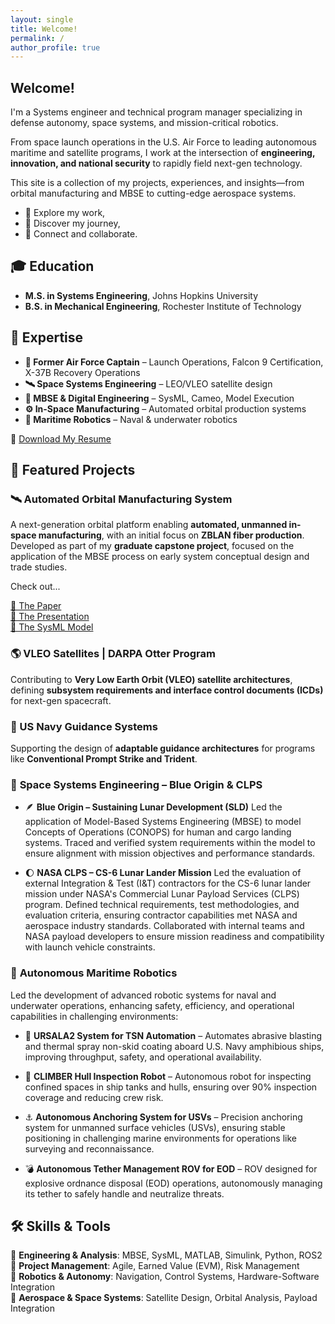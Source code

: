 ```yaml
---
layout: single
title: Welcome! 
permalink: /
author_profile: true
---
```

## Welcome!
I'm a Systems engineer and technical program manager specializing in defense autonomy, space systems, and mission-critical robotics.  

From space launch operations in the U.S. Air Force to leading autonomous maritime and satellite programs, I work at the intersection of **engineering, innovation, and national security** to rapidly field next-gen technology.

This site is a collection of my projects, experiences, and insights—from orbital manufacturing and MBSE to cutting-edge aerospace systems.

- 🔭 Explore my work,
- 🌌 Discover my journey,
- 📡 Connect and collaborate.

## **🎓 Education**
- **M.S. in Systems Engineering**, Johns Hopkins University  
- **B.S. in Mechanical Engineering**, Rochester Institute of Technology  

## **🚀 Expertise**
- **🦅 Former Air Force Captain** – Launch Operations, Falcon 9 Certification, X-37B Recovery Operations 
- **🛰️ Space Systems Engineering** – LEO/VLEO satellite design  
- **🔄 MBSE & Digital Engineering** – SysML, Cameo, Model Execution  
- **⚙️ In-Space Manufacturing** – Automated orbital production systems  
- **🤖 Maritime Robotics** – Naval & underwater robotics  

📂 [Download My Resume](docs/B.Grimsley_resume.pdf)

## **🔬 Featured Projects**
### **🛰️ Automated Orbital Manufacturing System**
A next-generation orbital platform enabling **automated, unmanned in-space manufacturing**, with an initial focus on **ZBLAN fiber production**. Developed as part of my **graduate capstone project**, focused on the application of the MBSE process on early system conceptual design and trade studies.

Check out...

[🔗 The Paper](docs/AOMS_Final_Report.pdf)  
[🔗 The Presentation](docs/AOMS_Presentation.pdf)     
[🔗 The SysML Model](https://bsullgrim.github.io/AOMS/AOMS.html) 

### **🌎 VLEO Satellites | DARPA Otter Program**
Contributing to **Very Low Earth Orbit (VLEO) satellite architectures**, defining **subsystem requirements and interface control documents (ICDs)** for next-gen spacecraft.

### **🔱 US Navy Guidance Systems**
Supporting the design of **adaptable guidance architectures** for programs like **Conventional Prompt Strike and Trident**.

### 🚀 **Space Systems Engineering – Blue Origin & CLPS**

- 🪶 **Blue Origin – Sustaining Lunar Development (SLD)**
Led the application of Model-Based Systems Engineering (MBSE) to model Concepts of Operations (CONOPS) for human and cargo landing systems. Traced and verified system requirements within the model to ensure alignment with mission objectives and performance standards.

- 🌔 **NASA CLPS – CS-6 Lunar Lander Mission**
Led the evaluation of external Integration & Test (I&T) contractors for the CS-6 lunar lander mission under NASA's Commercial Lunar Payload Services (CLPS) program. Defined technical requirements, test methodologies, and evaluation criteria, ensuring contractor capabilities met NASA and aerospace industry standards. Collaborated with internal teams and NASA payload developers to ensure mission readiness and compatibility with launch vehicle constraints.

### 🌊 **Autonomous Maritime Robotics**
Led the development of advanced robotic systems for naval and underwater operations, enhancing safety, efficiency, and operational capabilities in challenging environments:

- 🔧 **URSALA2 System for TSN Automation** – Automates abrasive blasting and thermal spray non-skid coating aboard U.S. Navy amphibious ships, improving throughput, safety, and operational availability.

- 🚢 **CLIMBER Hull Inspection Robot** – Autonomous robot for inspecting confined spaces in ship tanks and hulls, ensuring over 90% inspection coverage and reducing crew risk.

- ⚓ **Autonomous Anchoring System for USVs** – Precision anchoring system for unmanned surface vehicles (USVs), ensuring stable positioning in challenging marine environments for operations like surveying and reconnaissance.

- 💣 **Autonomous Tether Management ROV for EOD** – ROV designed for explosive ordnance disposal (EOD) operations, autonomously managing its tether to safely handle and neutralize threats.

## 🛠️ Skills & Tools  
📌 **Engineering & Analysis**: MBSE, SysML, MATLAB, Simulink, Python, ROS2  
📌 **Project Management**: Agile, Earned Value (EVM), Risk Management  
📌 **Robotics & Autonomy**: Navigation, Control Systems, Hardware-Software Integration  
📌 **Aerospace & Space Systems**: Satellite Design, Orbital Analysis, Payload Integration  